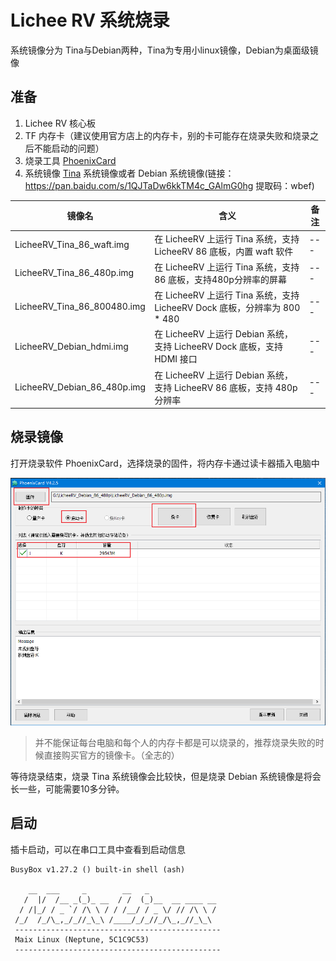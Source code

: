 # Lichee RV 系统烧录

系统镜像分为 Tina与Debian两种，Tina为专用小linux镜像，Debian为桌面级镜像

## 准备

1. Lichee RV 核心板
2. TF 内存卡（建议使用官方店上的内存卡，别的卡可能存在烧录失败和烧录之后不能启动的问题）
3. 烧录工具 [PhoenixCard](https://dl.sipeed.com/shareURL/LICHEE/D1/Lichee_RV/tool)
4. 系统镜像
    [Tina](https://dl.sipeed.com/shareURL/LICHEE/D1/Lichee_RV/SDK/image) 系统镜像或者 Debian 系统镜像(链接：https://pan.baidu.com/s/1QJTaDw6kkTM4c_GAlmG0hg 提取码：wbef)

| 镜像名 | 含义 | 备注 |
| --- | --- | --- |
| LicheeRV_Tina_86_waft.img | 在 LicheeRV 上运行 Tina 系统，支持 LicheeRV 86 底板，内置 waft 软件 | --- |
| LicheeRV_Tina_86_480p.img | 在 LicheeRV 上运行 Tina 系统，支持 86 底板，支持480p分辨率的屏幕 | --- |
| LicheeRV_Tina_86_800480.img |  在 LicheeRV 上运行 Tina 系统，支持 LicheeRV Dock 底板，分辨率为 800 * 480 | --- |
| LicheeRV_Debian_hdmi.img | 在 LicheeRV 上运行 Debian 系统，支持 LicheeRV Dock 底板，支持 HDMI 接口 | --- |
| LicheeRV_Debian_86_480p.img | 在 LicheeRV 上运行 Debian 系统，支持 LicheeRV 86 底板，支持 480p 分辨率 | --- |



## 烧录镜像

打开烧录软件 PhoenixCard，选择烧录的固件，将内存卡通过读卡器插入电脑中

![](./../assets/RV/flash.png)

> 并不能保证每台电脑和每个人的内存卡都是可以烧录的，推荐烧录失败的时候直接购买官方的镜像卡。（全志的）

等待烧录结束，烧录 Tina 系统镜像会比较快，但是烧录 Debian 系统镜像是将会长一些，可能需要10多分钟。

## 启动
插卡启动，可以在串口工具中查看到启动信息

```shell
BusyBox v1.27.2 () built-in shell (ash)

    __  ___     _        __   _   
   /  |/  /__ _(_)_ __  / /  (_)__  __ ____ __
  / /|_/ / _ `/ /\ \ / / /__/ / _ \/ // /\ \ /
 /_/  /_/\_,_/_//_\_\ /____/_/_//_/\_,_//_\_\ 
 ----------------------------------------------
 Maix Linux (Neptune, 5C1C9C53)
 ----------------------------------------------
```